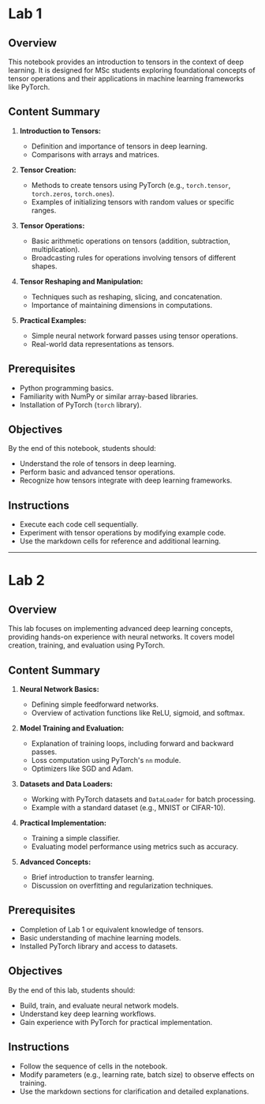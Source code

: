 # Lab 1

## Overview
This notebook provides an introduction to tensors in the context of deep learning. It is designed for MSc students exploring foundational concepts of tensor operations and their applications in machine learning frameworks like PyTorch.

## Content Summary
1. **Introduction to Tensors:**
   - Definition and importance of tensors in deep learning.
   - Comparisons with arrays and matrices.

2. **Tensor Creation:**
   - Methods to create tensors using PyTorch (e.g., `torch.tensor`, `torch.zeros`, `torch.ones`).
   - Examples of initializing tensors with random values or specific ranges.

3. **Tensor Operations:**
   - Basic arithmetic operations on tensors (addition, subtraction, multiplication).
   - Broadcasting rules for operations involving tensors of different shapes.

4. **Tensor Reshaping and Manipulation:**
   - Techniques such as reshaping, slicing, and concatenation.
   - Importance of maintaining dimensions in computations.

5. **Practical Examples:**
   - Simple neural network forward passes using tensor operations.
   - Real-world data representations as tensors.

## Prerequisites
- Python programming basics.
- Familiarity with NumPy or similar array-based libraries.
- Installation of PyTorch (`torch` library).

## Objectives
By the end of this notebook, students should:
- Understand the role of tensors in deep learning.
- Perform basic and advanced tensor operations.
- Recognize how tensors integrate with deep learning frameworks.

## Instructions
- Execute each code cell sequentially.
- Experiment with tensor operations by modifying example code.
- Use the markdown cells for reference and additional learning.

---

#  Lab 2

## Overview
This lab focuses on implementing advanced deep learning concepts, providing hands-on experience with neural networks. It covers model creation, training, and evaluation using PyTorch.

## Content Summary
1. **Neural Network Basics:**
   - Defining simple feedforward networks.
   - Overview of activation functions like ReLU, sigmoid, and softmax.

2. **Model Training and Evaluation:**
   - Explanation of training loops, including forward and backward passes.
   - Loss computation using PyTorch's `nn` module.
   - Optimizers like SGD and Adam.

3. **Datasets and Data Loaders:**
   - Working with PyTorch datasets and `DataLoader` for batch processing.
   - Example with a standard dataset (e.g., MNIST or CIFAR-10).

4. **Practical Implementation:**
   - Training a simple classifier.
   - Evaluating model performance using metrics such as accuracy.

5. **Advanced Concepts:**
   - Brief introduction to transfer learning.
   - Discussion on overfitting and regularization techniques.

## Prerequisites
- Completion of Lab 1 or equivalent knowledge of tensors.
- Basic understanding of machine learning models.
- Installed PyTorch library and access to datasets.

## Objectives
By the end of this lab, students should:
- Build, train, and evaluate neural network models.
- Understand key deep learning workflows.
- Gain experience with PyTorch for practical implementation.

## Instructions
- Follow the sequence of cells in the notebook.
- Modify parameters (e.g., learning rate, batch size) to observe effects on training.
- Use the markdown sections for clarification and detailed explanations.

